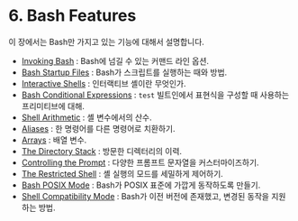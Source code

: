 # 6. Bash Features
이 장에서는 Bash만 가지고 있는 기능에 대해서 설명합니다.

- [Invoking Bash](chapter_6_1.html) : Bash에 넘길 수 있는 커맨드 라인 옵션.
- [Bash Startup Files](chapter_6_2.html) : Bash가 스크립트를 실행하는 때와 방법.
- [Interactive Shells](chapter_6_3.html) : 인터랙티브 셸이란 무엇인가.
- [Bash Conditional Expressions](chapter_6_4.html) : `test` 빌트인에서 표현식을 구성할 때 사용하는 프리미티브에 대해.
- [Shell Arithmetic](chapter_6_5.html) : 셸 변수에서의 산수.
- [Aliases](chapter_6_6.html) : 한 명령어를 다른 명령어로 치환하기.
- [Arrays](chapter_6_7.html) : 배열 변수.
- [The Directory Stack](chapter_6_8.html) : 방문한 디렉터리의 이력.
- [Controlling the Prompt](chapter_6_9.html) : 다양한 프롬프트 문자열을 커스터마이즈하기.
- [The Restricted Shell](chapter_6_10.html) : 셸 실행의 모드를 세밀하게 제어하기.
- [Bash POSIX Mode](chapter_6_11.html) : Bash가 POSIX 표준에 가깝게 동작하도록 만들기.
- [Shell Compatibility Mode](chapter_6_12.html) : Bash가 이전 버전에 존재했고, 변경된 동작을 지원하는 방법.